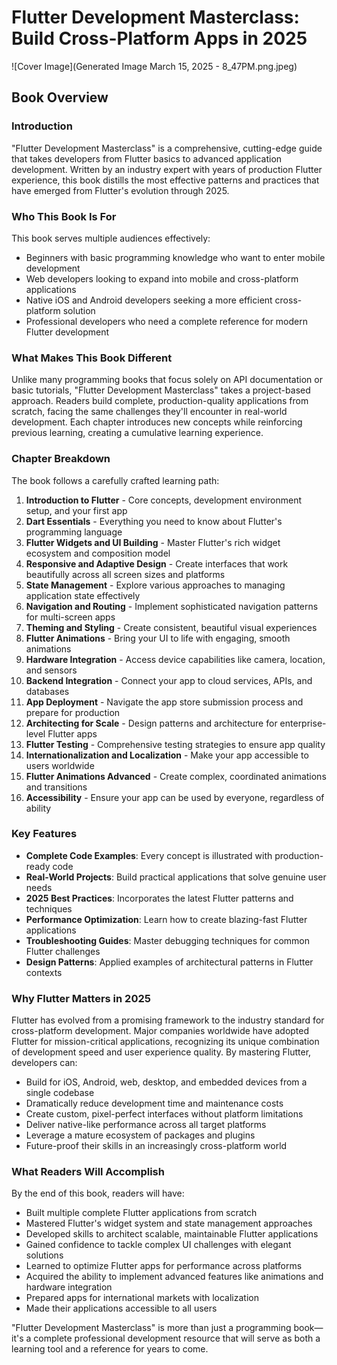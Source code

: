 # Flutter Development Masterclass: Build Cross-Platform Apps in 2025

![Cover Image](Generated Image March 15, 2025 - 8_47PM.png.jpeg)

## Book Overview

### Introduction

"Flutter Development Masterclass" is a comprehensive, cutting-edge guide that takes developers from Flutter basics to advanced application development. Written by an industry expert with years of production Flutter experience, this book distills the most effective patterns and practices that have emerged from Flutter's evolution through 2025.

### Who This Book Is For

This book serves multiple audiences effectively:

- Beginners with basic programming knowledge who want to enter mobile development
- Web developers looking to expand into mobile and cross-platform applications
- Native iOS and Android developers seeking a more efficient cross-platform solution
- Professional developers who need a complete reference for modern Flutter development


### What Makes This Book Different

Unlike many programming books that focus solely on API documentation or basic tutorials, "Flutter Development Masterclass" takes a project-based approach. Readers build complete, production-quality applications from scratch, facing the same challenges they'll encounter in real-world development. Each chapter introduces new concepts while reinforcing previous learning, creating a cumulative learning experience.

### Chapter Breakdown

The book follows a carefully crafted learning path:

1. **Introduction to Flutter** - Core concepts, development environment setup, and your first app
2. **Dart Essentials** - Everything you need to know about Flutter's programming language
3. **Flutter Widgets and UI Building** - Master Flutter's rich widget ecosystem and composition model
4. **Responsive and Adaptive Design** - Create interfaces that work beautifully across all screen sizes and platforms
5. **State Management** - Explore various approaches to managing application state effectively
6. **Navigation and Routing** - Implement sophisticated navigation patterns for multi-screen apps
7. **Theming and Styling** - Create consistent, beautiful visual experiences
8. **Flutter Animations** - Bring your UI to life with engaging, smooth animations
9. **Hardware Integration** - Access device capabilities like camera, location, and sensors
10. **Backend Integration** - Connect your app to cloud services, APIs, and databases
11. **App Deployment** - Navigate the app store submission process and prepare for production
12. **Architecting for Scale** - Design patterns and architecture for enterprise-level Flutter apps
13. **Flutter Testing** - Comprehensive testing strategies to ensure app quality
14. **Internationalization and Localization** - Make your app accessible to users worldwide
15. **Flutter Animations Advanced** - Create complex, coordinated animations and transitions
16. **Accessibility** - Ensure your app can be used by everyone, regardless of ability

### Key Features

- **Complete Code Examples**: Every concept is illustrated with production-ready code
- **Real-World Projects**: Build practical applications that solve genuine user needs
- **2025 Best Practices**: Incorporates the latest Flutter patterns and techniques
- **Performance Optimization**: Learn how to create blazing-fast Flutter applications
- **Troubleshooting Guides**: Master debugging techniques for common Flutter challenges
- **Design Patterns**: Applied examples of architectural patterns in Flutter contexts


### Why Flutter Matters in 2025

Flutter has evolved from a promising framework to the industry standard for cross-platform development. Major companies worldwide have adopted Flutter for mission-critical applications, recognizing its unique combination of development speed and user experience quality. By mastering Flutter, developers can:

- Build for iOS, Android, web, desktop, and embedded devices from a single codebase
- Dramatically reduce development time and maintenance costs
- Create custom, pixel-perfect interfaces without platform limitations
- Deliver native-like performance across all target platforms
- Leverage a mature ecosystem of packages and plugins
- Future-proof their skills in an increasingly cross-platform world


### What Readers Will Accomplish

By the end of this book, readers will have:

- Built multiple complete Flutter applications from scratch
- Mastered Flutter's widget system and state management approaches
- Developed skills to architect scalable, maintainable Flutter applications
- Gained confidence to tackle complex UI challenges with elegant solutions
- Learned to optimize Flutter apps for performance across platforms
- Acquired the ability to implement advanced features like animations and hardware integration
- Prepared apps for international markets with localization
- Made their applications accessible to all users

"Flutter Development Masterclass" is more than just a programming book—it's a complete professional development resource that will serve as both a learning tool and a reference for years to come.
